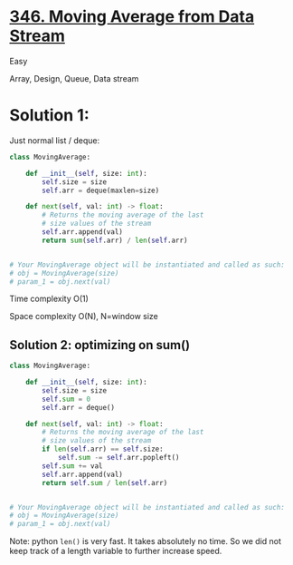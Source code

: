 # [346. Moving Average from Data Stream](https://leetcode.com/problems/moving-average-from-data-stream/)

Easy

Array, Design, Queue, Data stream

# Solution 1: 

Just normal list / deque:

```py
class MovingAverage:

    def __init__(self, size: int):
        self.size = size
        self.arr = deque(maxlen=size)

    def next(self, val: int) -> float:
        # Returns the moving average of the last
        # size values of the stream
        self.arr.append(val)
        return sum(self.arr) / len(self.arr)


# Your MovingAverage object will be instantiated and called as such:
# obj = MovingAverage(size)
# param_1 = obj.next(val)

```

Time complexity O(1)

Space complexity O(N), N=window size



## Solution 2: optimizing on sum()

```python
class MovingAverage:

    def __init__(self, size: int):
        self.size = size
        self.sum = 0
        self.arr = deque()

    def next(self, val: int) -> float:
        # Returns the moving average of the last
        # size values of the stream
        if len(self.arr) == self.size:
            self.sum -= self.arr.popleft()
        self.sum += val
        self.arr.append(val)
        return self.sum / len(self.arr)


# Your MovingAverage object will be instantiated and called as such:
# obj = MovingAverage(size)
# param_1 = obj.next(val)
```

Note: python `len()` is very fast. It takes absolutely no time. So we did not keep track of a length variable to further increase speed.